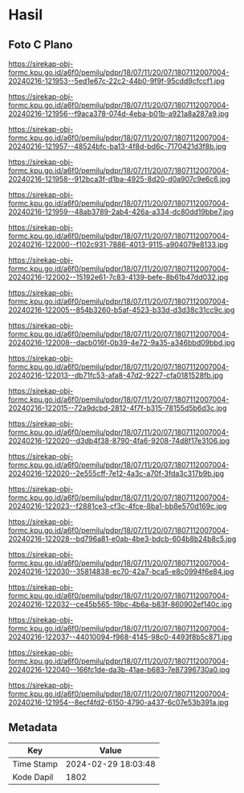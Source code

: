 # Hasil

## Foto C Plano

https://sirekap-obj-formc.kpu.go.id/a6f0/pemilu/pdpr/18/07/11/20/07/1807112007004-20240216-121953--5ed1e67c-22c2-44b0-9f9f-95cdd9cfccf1.jpg

https://sirekap-obj-formc.kpu.go.id/a6f0/pemilu/pdpr/18/07/11/20/07/1807112007004-20240216-121956--f9aca378-074d-4eba-b01b-a921a8a287a9.jpg

https://sirekap-obj-formc.kpu.go.id/a6f0/pemilu/pdpr/18/07/11/20/07/1807112007004-20240216-121957--48524bfc-ba13-4f8d-bd6c-7170421d3f8b.jpg

https://sirekap-obj-formc.kpu.go.id/a6f0/pemilu/pdpr/18/07/11/20/07/1807112007004-20240216-121958--912bca3f-d1ba-4925-8d20-d0a907c9e6c6.jpg

https://sirekap-obj-formc.kpu.go.id/a6f0/pemilu/pdpr/18/07/11/20/07/1807112007004-20240216-121959--48ab3789-2ab4-426a-a334-dc80dd19bbe7.jpg

https://sirekap-obj-formc.kpu.go.id/a6f0/pemilu/pdpr/18/07/11/20/07/1807112007004-20240216-122000--f102c931-7886-4013-9115-a904079e8133.jpg

https://sirekap-obj-formc.kpu.go.id/a6f0/pemilu/pdpr/18/07/11/20/07/1807112007004-20240216-122002--15192e61-7c83-4139-befe-8b61b47dd032.jpg

https://sirekap-obj-formc.kpu.go.id/a6f0/pemilu/pdpr/18/07/11/20/07/1807112007004-20240216-122005--854b3260-b5af-4523-b33d-d3d38c31cc9c.jpg

https://sirekap-obj-formc.kpu.go.id/a6f0/pemilu/pdpr/18/07/11/20/07/1807112007004-20240216-122008--dacb016f-0b39-4e72-9a35-a346bbd09bbd.jpg

https://sirekap-obj-formc.kpu.go.id/a6f0/pemilu/pdpr/18/07/11/20/07/1807112007004-20240216-122013--db71fc53-afa8-47d2-9227-cfa0181528fb.jpg

https://sirekap-obj-formc.kpu.go.id/a6f0/pemilu/pdpr/18/07/11/20/07/1807112007004-20240216-122015--72a9dcbd-2812-4f7f-b315-78155d5b6d3c.jpg

https://sirekap-obj-formc.kpu.go.id/a6f0/pemilu/pdpr/18/07/11/20/07/1807112007004-20240216-122020--d3db4f38-8790-4fa6-9208-74d8f17e3106.jpg

https://sirekap-obj-formc.kpu.go.id/a6f0/pemilu/pdpr/18/07/11/20/07/1807112007004-20240216-122020--2e555cff-7e12-4a3c-a70f-3fda3c317b9b.jpg

https://sirekap-obj-formc.kpu.go.id/a6f0/pemilu/pdpr/18/07/11/20/07/1807112007004-20240216-122023--f2881ce3-cf3c-4fce-8ba1-bb8e570d169c.jpg

https://sirekap-obj-formc.kpu.go.id/a6f0/pemilu/pdpr/18/07/11/20/07/1807112007004-20240216-122028--bd796a81-e0ab-4be3-bdcb-604b8b24b8c5.jpg

https://sirekap-obj-formc.kpu.go.id/a6f0/pemilu/pdpr/18/07/11/20/07/1807112007004-20240216-122030--35814838-ec70-42a7-bca5-e8c0994f6e84.jpg

https://sirekap-obj-formc.kpu.go.id/a6f0/pemilu/pdpr/18/07/11/20/07/1807112007004-20240216-122032--ce45b565-19bc-4b6a-b83f-860902ef140c.jpg

https://sirekap-obj-formc.kpu.go.id/a6f0/pemilu/pdpr/18/07/11/20/07/1807112007004-20240216-122037--44010094-f968-4145-98c0-4493f8b5c871.jpg

https://sirekap-obj-formc.kpu.go.id/a6f0/pemilu/pdpr/18/07/11/20/07/1807112007004-20240216-122040--166fc1de-da3b-41ae-b683-7e87396730a0.jpg

https://sirekap-obj-formc.kpu.go.id/a6f0/pemilu/pdpr/18/07/11/20/07/1807112007004-20240216-121954--8ecf4fd2-6150-4790-a437-6c07e53b391a.jpg


## Metadata

| Key        | Value               |
| ---------- | ------------------- |
| Time Stamp | 2024-02-29 18:03:48 |
| Kode Dapil | 1802                |




